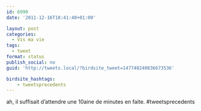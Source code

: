 ```yaml
---
id: 6990
date: '2011-12-16T18:41:40+01:00'

layout: post
categories:
  - Vis ma vie
tags:
  - tweet
format: status
publish_social: no
guid: 'http://tweets.local/?birdsite_tweet=147748240836673536'

birdsite_hashtags:
    - tweetsprecedents
---
```


ah, il suffisait d’attendre une 10aine de minutes en faite. #tweetsprecedents